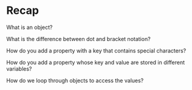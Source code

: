 # Recap

What is an object?

What is the difference between dot and bracket notation?

How do you add a property with a key that contains special characters?

How do you add a property whose key and value are stored in different variables?

How do we loop through objects to access the values?